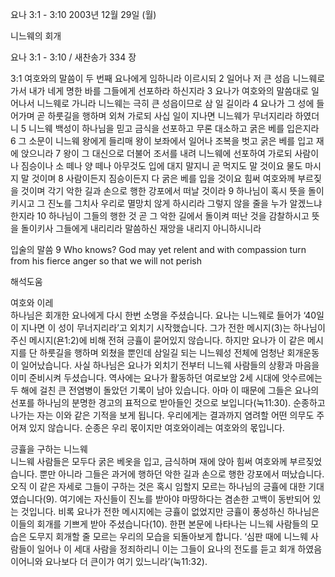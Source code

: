 요나 3:1 - 3:10 
2003년 12월 29일 (월)

니느웨의 회개



요나 3:1 - 3:10 / 새찬송가 334 장


3:1 여호와의 말씀이 두 번째 요나에게 임하니라 이르시되 
2 일어나 저 큰 성읍 니느웨로 가서 내가 네게 명한 바를 그들에게 선포하라 하신지라 
3 요나가 여호와의 말씀대로 일어나서 니느웨로 가니라 니느웨는 극히 큰 성읍이므로 삼 일 길이라 
4 요나가 그 성에 들어가며 곧 하룻길을 행하며 외쳐 가로되 사십 일이 지나면 니느웨가 무너지리라 하였더니 
5 니느웨 백성이 하나님을 믿고 금식을 선포하고 무론 대소하고 굵은 베를 입은지라 
6 그 소문이 니느웨 왕에게 들리매 왕이 보좌에서 일어나 조복을 벗고 굵은 베를 입고 재에 앉으니라 
7 왕이 그 대신으로 더불어 조서를 내려 니느웨에 선포하여 가로되 사람이나 짐승이나 소 떼나 양 떼나 아무것도 입에 대지 말지니 곧 먹지도 말 것이요 물도 마시지 말 것이며 
8 사람이든지 짐승이든지 다 굵은 베를 입을 것이요 힘써 여호와께 부르짖을 것이며 각기 악한 길과 손으로 행한 강포에서 떠날 것이라 
9 하나님이 혹시 뜻을 돌이키시고 그 진노를 그치사 우리로 멸망치 않게 하시리라 그렇지 않을 줄을 누가 알겠느냐 한지라 
10 하나님이 그들의 행한 것 곧 그 악한 길에서 돌이켜 떠난 것을 감찰하시고 뜻을 돌이키사 그들에게 내리리라 말씀하신 재앙을 내리지 아니하시니라 

입술의 말씀 
9 Who knows? God may yet relent and with compassion turn from his fierce anger so that we will not perish

해석도움





여호와 이레  
하나님은 회개한 요나에게 다시 한번 소명을 주셨습니다. 요나는 니느웨로 들어가 ‘40일이 지나면 이 성이 무너지리라’고 외치기 시작했습니다. 그가 전한 메시지(3)는 하나님이 주신 메시지(욘1:2)에 비해 전혀 긍휼이 묻어있지 않습니다. 하지만 요나가 이 같은 메시지를 단 하룻길을 행하며 외쳤을 뿐인데 삼일길 되는 니느웨성 전체에 엄청난 회개운동이 일어났습니다. 사실 하나님은 요나가 외치기 전부터 니느웨 사람들의 상황과 마음을 이미 준비시켜 두셨습니다. 역사에는 요나가 활동하던 여로보암 2세 시대에 앗수르에는 두 해에 걸친 큰 전염병이 돌았던 기록이 남아 있습니다. 아마 이 때문에 그들은 요나의 선포를 하나님의 분명한 경고의 표적으로 받아들인 것으로 보입니다(눅11:30). 순종하고 나가는 자는 이와 같은 기적을 보게 됩니다. 우리에게는 결과까지 염려할 어떤 의무도 주어져 있지 않습니다. 순종은 우리 몫이지만 여호와이레는 여호와의 몫입니다.     

긍휼을 구하는 니느웨  
니느웨 사람들은 모두다 굵은 베옷을 입고, 금식하며 재에 앉아 힘써 여호와께 부르짖었습니다. 뿐만 아니라 그들은 과거에 행하던 악한 길과 손으로 행한 강포에서 떠났습니다. 오직 이 같은 자세로 그들이 구하는 것은 혹시 임할지 모르는 하나님의 긍휼에 대한 기대였습니다(9). 여기에는 자신들이 진노를 받아야 마땅하다는 겸손한 고백이 동반되어 있는 것입니다. 비록 요나가 전한 메시지에는 긍휼이 없었지만 긍휼이 풍성하신 하나님은 이들의 회개를 기쁘게 받아 주셨습니다(10). 한편 본문에 나타나는 니느웨 사람들의 모습은 도무지 회개할 줄 모르는 우리의 모습을 되돌아보게 합니다. ‘심판 때에 니느웨 사람들이 일어나 이 세대 사람을 정죄하리니 이는 그들이 요나의 전도를 듣고 회개 하였음이어니와 요나보다 더 큰이가 여기 있느니라’(눅11:32).